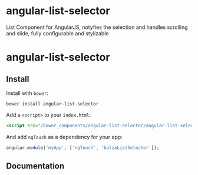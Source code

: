 angular-list-selector
=====================

List Component for AngularJS, notyfies the selection and handles scrolling and slide, fully configurable and stylizable

# angular-list-selector


## Install

Install with `bower`:

```shell
bower install angular-list-selector
```

Add a `<script>` to your `index.html`:

```html
<script src="/bower_components/angular-list-selector/angular-list-selector.js"></script>
```

And add `ngTouch` as a dependency for your app:

```javascript
angular.module('myApp', ['ngTouch', 'bolzaListSelector']);
```

## Documentation

